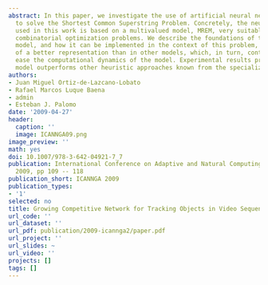 ```yaml
---
abstract: In this paper, we investigate the use of artificial neural networks in order
  to solve the Shortest Common Superstring Problem. Concretely, the neural network
  used in this work is based on a multivalued model, MREM, very suitable for solving
  combinatorial optimization problems. We describe the foundations of this neural
  model, and how it can be implemented in the context of this problem, by taking advantage
  of a better representation than in other models, which, in turn, contributes to
  ease the computational dynamics of the model. Experimental results prove that our
  model outperforms other heuristic approaches known from the specialized literature.
authors:
- Juan Miguel Ortiz-de-Lazcano-Lobato
- Rafael Marcos Luque Baena
- admin
- Esteban J. Palomo
date: '2009-04-27'
header:
  caption: ''
  image: ICANNGA09.png
image_preview: ''
math: yes
doi: 10.1007/978-3-642-04921-7_7
publication: International Conference on Adaptive and Natural Computing Algorithms
  2009, pp 109 -- 118
publication_short: ICANNGA 2009
publication_types: 
- '1'
selected: no
title: Growing Competitive Network for Tracking Objects in Video Sequences
url_code: ''
url_dataset: ''
url_pdf: publication/2009-icannga2/paper.pdf
url_project: ''
url_slides: ~
url_video: ''
projects: []
tags: []
---
```

